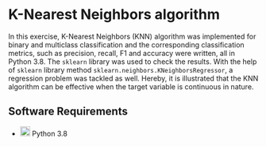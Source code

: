 # K-Nearest Neighbors algorithm
In this exercise, K-Nearest Neighbors (KNN) algorithm was implemented for binary and multiclass classification and the corresponding classification metrics, such as precision, recall, F1 and accuracy were written, all in Python 3.8. The `sklearn` library was used to check the results. With the help of `sklearn` library method `sklearn.neighbors.KNeighborsRegressor`, a regression problem was tackled as well. Hereby, it is illustrated that the KNN algorithm can be effective when the target variable is continuous in nature.

## Software Requirements

* <img src=https://github.com/simple-icons/simple-icons/blob/develop/icons/python.svg height=20> Python 3.8

